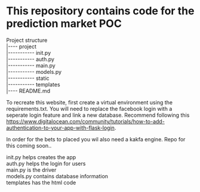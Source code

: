 # This repository contains code for the prediction market POC  
  
Project structure  
|---- project  
|----------- init.py  
|----------- auth.py  
|----------- main.py  
|----------- models.py  
|----------- static  
|----------- templates  
|---- README.md  
  
To recreate this website, first create a virtual environment using the requirements.txt. You will need to replace the facebook login with a seperate login feature and link a new database. Recommend following this https://www.digitalocean.com/community/tutorials/how-to-add-authentication-to-your-app-with-flask-login.  
  
In order for the bets to placed you wil also need a kakfa engine. Repo for this coming soon..  
  
init.py helps creates the app  
auth.py helps the login for users  
main.py is the driver  
models.py contains database information  
templates has the html code 